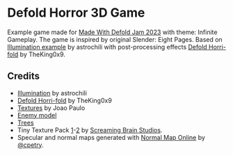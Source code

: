 # Defold Horror 3D Game

Example game made for [Made With Defold Jam 2023](https://itch.io/jam/madewithdefold-jam-2023) with theme: Infinite Gameplay. The game is inspired by original Slender: Eight Pages. Based on [Illumination example](https://github.com/astrochili/defold-illumination/tree/master) by astrochili with post-processing effects [Defold Horri-fold](https://github.com/TheKing0x9/horri-fold) by TheKing0x9.


## Credits

- [Illumination](https://github.com/astrochili/defold-illumination/tree/master) by astrochili
- [Defold Horri-fold](https://github.com/TheKing0x9/horri-fold) by TheKing0x9
- [Textures](https://3dtextures.me) by Joao Paulo
- [Enemy model](https://www.cgtrader.com/free-3d-models/character/fantasy-character/low-poly-zombie)
- [Trees](https://www.cgtrader.com/free-3d-models/plant/leaf/free-3-dead-trees-sample-models)
- Tiny Texture Pack [1](https://screamingbrainstudios.itch.io/tiny-texture-pack)-[2](https://screamingbrainstudios.itch.io/tiny-texture-pack-2) by [Screaming Brain Studios](https://screamingbrainstudios.itch.io/).
- Specular and normal maps generated with [Normal Map Online](https://cpetry.github.io/NormalMap-Online/) by [@cpetry](https://github.com/cpetry).

